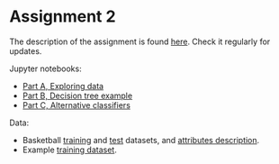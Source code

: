 # Assignment 2

The description of the assignment is found [here](https://github.com/kbalog/uis-dat630-fall2017/tree/master/assignment-2).
Check it regularly for updates.

Jupyter notebooks:

  * [Part A, Exploring data](1_Exploring_data.ipynb)
  * [Part B, Decision tree example](2_Decision_tree_example.ipynb)
  * [Part C, Alternative classifiers](3_Alternative_classifiers.ipynb)

Data:

  * Basketball [training](data/basketball.train.csv) and [test](basketball.test.csv) datasets, and [attributes description](basketball.txt).
  * Example [training dataset](data/example.csv).
